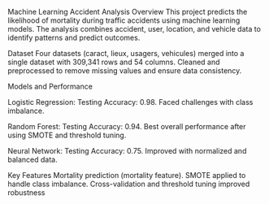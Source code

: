 Machine Learning Accident Analysis
Overview
This project predicts the likelihood of mortality during traffic accidents using machine learning models. The analysis combines accident, user, location, and vehicle data to identify patterns and predict outcomes.

Dataset
Four datasets (caract, lieux, usagers, vehicules) merged into a single dataset with 309,341 rows and 54 columns.
Cleaned and preprocessed to remove missing values and ensure data consistency.

Models and Performance

Logistic Regression:
Testing Accuracy: 0.98.
Faced challenges with class imbalance.

Random Forest:
Testing Accuracy: 0.94.
Best overall performance after using SMOTE and threshold tuning.

Neural Network:
Testing Accuracy: 0.75.
Improved with normalized and balanced data.

Key Features
Mortality prediction (mortality feature).
SMOTE applied to handle class imbalance.
Cross-validation and threshold tuning improved robustness
